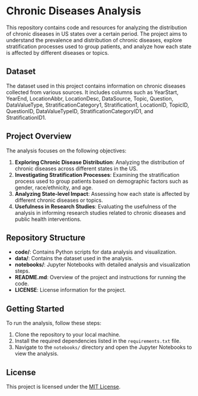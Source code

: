 # Chronic Diseases Analysis

This repository contains code and resources for analyzing the distribution of chronic diseases in US states over a certain period. The project aims to understand the prevalence and distribution of chronic diseases, explore stratification processes used to group patients, and analyze how each state is affected by different diseases or topics.

## Dataset

The dataset used in this project contains information on chronic diseases collected from various sources. It includes columns such as YearStart, YearEnd, LocationAbbr, LocationDesc, DataSource, Topic, Question, DataValueType, StratificationCategory1, Stratification1, LocationID, TopicID, QuestionID, DataValueTypeID, StratificationCategoryID1, and StratificationID1.

## Project Overview

The analysis focuses on the following objectives:

1. **Exploring Chronic Disease Distribution**: Analyzing the distribution of chronic diseases across different states in the US.
2. **Investigating Stratification Processes**: Examining the stratification process used to group patients based on demographic factors such as gender, race/ethnicity, and age.
3. **Analyzing State-level Impact**: Assessing how each state is affected by different chronic diseases or topics.
4. **Usefulness in Research Studies**: Evaluating the usefulness of the analysis in informing research studies related to chronic diseases and public health interventions.

## Repository Structure

- **code/**: Contains Python scripts for data analysis and visualization.
- **data/**: Contains the dataset used in the analysis.
- **notebooks/**: Jupyter Notebooks with detailed analysis and visualization steps.
- **README.md**: Overview of the project and instructions for running the code.
- **LICENSE**: License information for the project.

## Getting Started

To run the analysis, follow these steps:

1. Clone the repository to your local machine.
2. Install the required dependencies listed in the `requirements.txt` file.
3. Navigate to the `notebooks/` directory and open the Jupyter Notebooks to view the analysis.

## License

This project is licensed under the [MIT License](LICENSE).


